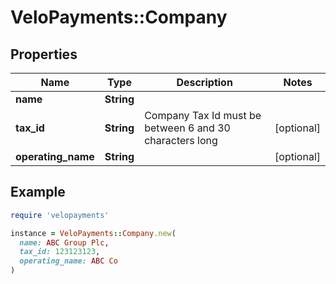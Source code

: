 # VeloPayments::Company

## Properties

| Name | Type | Description | Notes |
| ---- | ---- | ----------- | ----- |
| **name** | **String** |  |  |
| **tax_id** | **String** | Company Tax Id must be between 6 and 30 characters long | [optional] |
| **operating_name** | **String** |  | [optional] |

## Example

```ruby
require 'velopayments'

instance = VeloPayments::Company.new(
  name: ABC Group Plc,
  tax_id: 123123123,
  operating_name: ABC Co
)
```


